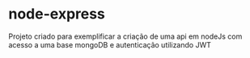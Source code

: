 # node-express
Projeto criado para exemplificar a criação de uma api em nodeJs com acesso a uma base mongoDB e autenticação utilizando JWT